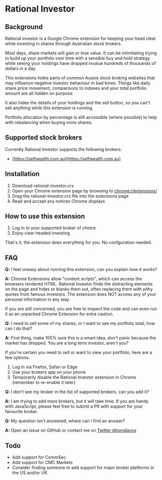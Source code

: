 # Rational Investor
## Background
Rational investor is a Google Chrome extension for keeping your head clear while investing in shares through Australian stock brokers. 

Most days, share markets will gain or lose value. It can be intimitating trying to build up your portfolio over time with a sensible buy and hold strategy while seeing your holdings have dropped invalue hundreds of thousands of dollars in a day. 

This extensions hides parts of common Aussie stock broking websites that may influence negative investor behaviour in bad times. Things like daily share price movement, comparisons to indexes and your total portfolio amount are all hidden on purpose. 

It also hides the details of your holdings and the sell button, so you can't sell anything while this extension is running. 

Portfolio allocation by percentage is still accessible (where possible) to help with rebalancing when buying more shares. 

## Supported stock brokers
Currently Rational Investor supports the following brokers:

* [https://selfwealth.com.au](https://selfwealth.com.au)

## Installation

1. Download rational-investor.crx
2. Open your Chrome extension page by browsing to [chrome://extensions/](chrome://extensions/)
3. Drag the rational-investor.crx file into the extensions page
4. Read and accept any notices Chrome displays

## How to use this extension

1. Log in to your supported broker of choice
2. Enjoy clear headed investing

That's it, the extension does everything for you. No confguration needed. 

## FAQ

**Q:** I feel uneasy about running this extension, can you explain how it works?

**A:** Chrome Extensions allow "content scripts", which can access the browsers rendered HTML. Rational Investor finds the distracting elements on the page and hides or blanks them out, often replacing them with pithy quotes from famous investors. The extension does NOT access any of your personal information in any way. 

If you are still concerned, you are free to inspect the code and can even run it as an unpacked Chrome Extension for extra caution. 


**Q:** I need to sell some of my shares, or I want to see my portfolio total, how can I do that?

**A:** First thing, make 100% sure this is a smart idea, don't panic because the market has dropped. You are a long term investor, aren't you?

If you're certain you need to sell or want to view your portfolio, here are a few options. 

1. Log in via Firefox, Safari or Edge
2. Use your brokers app on your phone
3. Temporarily disable the Rational Investor extension in Chrome (remember to re-enable it later)


**Q:** I don't see my broker in the list of supported brokers, can you add it?

**A:** I am trying to add more brokers, but it will take time. If you are handy with JavaScript, please feel free to submit a PR with support for your favourite broker. 


**Q:** My question isn't answered, where can I find an answer?

**A:** Open an issue on GitHub or contact me on [Twitter @tomdance](https://twitter.com/tomdance)

## Todo

* Add support for CommSec
* Add support for CMC Markets
* Consider finding someone to add support for major broker platforms in the US and/or UK

